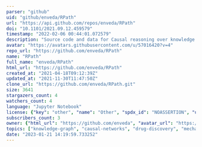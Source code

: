 ```yaml
---
parser: "github"
uid: "github/enveda/RPath"
url: "https://api.github.com/repos/enveda/RPath"
doi: "10.1101/2021.09.12.459579"
timestamp: "2022-02-06 00:44:01.072579"
description: "Source code and data for Causal reasoning over knowledge graphs leveraging drug-perturbed and disease-specific transcriptomic signatures for drug discovery"
avatar: "https://avatars.githubusercontent.com/u/57016420?v=4"
repo_url: "https://github.com/enveda/RPath"
name: "RPath"
full_name: "enveda/RPath"
html_url: "https://github.com/enveda/RPath"
created_at: "2021-04-18T09:12:39Z"
updated_at: "2021-11-30T11:47:50Z"
clone_url: "https://github.com/enveda/RPath.git"
size: 3641
stargazers_count: 4
watchers_count: 4
language: "Jupyter Notebook"
license: {"key": "other", "name": "Other", "spdx_id": "NOASSERTION", "url": null, "node_id": "MDc6TGljZW5zZTA="}
subscribers_count: 3
owner: {"html_url": "https://github.com/enveda", "avatar_url": "https://avatars.githubusercontent.com/u/57016420?v=4", "login": "enveda", "type": "Organization"}
topics: ["knowledge-graph", "causal-networks", "drug-discovery", "mechanism-of-action", "transcriptomics", "network-biology"]
date: "2023-01-21 14:19:59.733252"
---
```

